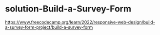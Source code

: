 # solution-Build-a-Survey-Form
https://www.freecodecamp.org/learn/2022/responsive-web-design/build-a-survey-form-project/build-a-survey-form

